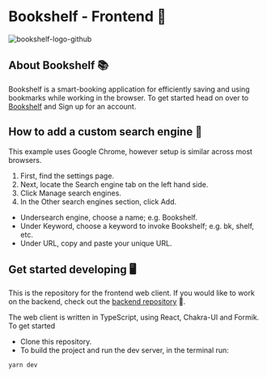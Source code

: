 # Bookshelf - Frontend 🔖

![bookshelf-logo-github](https://user-images.githubusercontent.com/76471929/145391946-8870d37b-fab8-4fd4-8a68-000d33d02d15.png)

 ## About Bookshelf 📚
 
 Bookshelf is a smart-booking application for efficiently saving and using bookmarks while working in the browser. To get started head on over to [Bookshelf](https://bookshelf-web.vercel.app/) and Sign up for an account.

## How to add a custom search engine 📑
This example uses Google Chrome, however setup is similar across most browsers.

1. First, find the settings page.
2. Next, locate the Search engine tab on the left hand side.
3. Click Manage search engines.
4. In the Other search engines section, click Add.
 - Undersearch engine, choose a name; e.g. Bookshelf.
 - Under Keyword, choose a keyword to invoke Bookshelf; e.g. bk, shelf, etc.
 - Under URL, copy and paste your unique URL.

## Get started developing 🖥️
This is the repository for the frontend web client. If you would like to work on the backend, check out the [backend repository](https://github.com/conalli/bookshelf-backend) 📓.

The web client is written in TypeScript, using React, Chakra-UI and Formik. 
To get started
 - Clone this repository.
 - To build the project and run the dev server, in the terminal run:
 ``` 
 yarn dev
 ```

